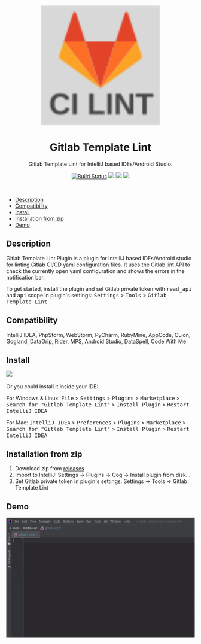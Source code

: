 

<div align="center">
    <a href="https://plugins.jetbrains.com/plugin/10080-rainbow-brackets">
        <img src="./src/main/resources/META-INF/pluginIcon.svg" width="320" height="320" alt="logo"/>
    </a>
</div>
<h1 align="center">Gitlab Template Lint</h1>
<p align="center">Gitlab Template Lint for IntelliJ based IDEs/Android Studio.</p>

<p align="center">
<a href="https://actions-badge.atrox.dev/Blarc/gitlab-lint-plugin/goto?ref=main"><img alt="Build Status" src="https://img.shields.io/endpoint.svg?url=https%3A%2F%2Factions-badge.atrox.dev%2FBlarc%2Fgitlab-lint-plugin%2Fbadge%3Fref%3Dmain&style=flat" /></a>
<a href="https://plugins.jetbrains.com/plugin/19411-gitlab-template-lint"><img src="https://img.shields.io/jetbrains/plugin/r/stars/19411?style=flat-square"></a>
<a href="https://plugins.jetbrains.com/plugin/19411-gitlab-template-lint"><img src="https://img.shields.io/jetbrains/plugin/d/19411-gitlab-template-lint.svg?style=flat-square"></a>
<a href="https://plugins.jetbrains.com/plugin/19411-gitlab-template-lint"><img src="https://img.shields.io/jetbrains/plugin/v/19411-gitlab-template-lint.svg?style=flat-square"></a>
</p>
<br>

- [Description](#description)
- [Compatibility](#compatibility)
- [Install](#install)
- [Installation from zip](#installation-from-zip)
- [Demo](#demo)

## Description
Gitlab Template Lint Plugin is a plugin for IntelliJ based IDEs/Android studio for linting
Gitlab CI/CD yaml configuration files. It uses the Gitlab lint API to check the currently
open yaml configuration and shows the errors in the notification bar.

To get started, install the plugin and set Gitlab private token with <kbd>read_api</kbd> and <kbd>api</kbd> scope in plugin's settings:
<kbd>Settings</kbd> > <kbd>Tools</kbd> > <kbd>Gitlab Template Lint</kbd>

## Compatibility
IntelliJ IDEA, PhpStorm, WebStorm, PyCharm, RubyMine, AppCode, CLion, Gogland, DataGrip, Rider, MPS, Android Studio, DataSpell, Code With Me

## Install
<a href="https://plugins.jetbrains.com/embeddable/install/19411">
    <img src="https://user-images.githubusercontent.com/12044174/123105697-94066100-d46a-11eb-9832-338cdf4e0612.png" width="300"/>
</a>

Or you could install it inside your IDE:

For Windows & Linux: <kbd>File</kbd> > <kbd>Settings</kbd> > <kbd>Plugins</kbd> > <kbd>Marketplace</kbd> > <kbd>Search for "Gitlab Template Lint"</kbd> > <kbd>Install Plugin</kbd> > <kbd>Restart IntelliJ IDEA</kbd>

For Mac: <kbd>IntelliJ IDEA</kbd> > <kbd>Preferences</kbd> > <kbd>Plugins</kbd> > <kbd>Marketplace</kbd> > <kbd>Search for "Gitlab Template Lint"</kbd> > <kbd>Install Plugin</kbd>  > <kbd>Restart IntelliJ IDEA</kbd>


## Installation from zip
1. Download zip from [releases](https://github.com/Blarc/gitlab-lint-plugin/releases)
2. Import to IntelliJ: Settings -> Plugins -> Cog -> Install plugin from disk...
3. Set Gitlab private token in plugin's settings: Settings -> Tools -> Gitlab Template Lint

## Demo

![](./screenshots/plugin.gif)
